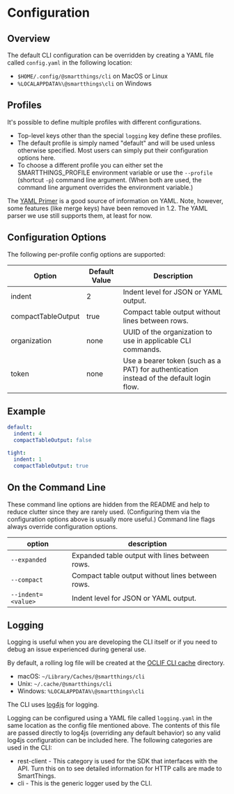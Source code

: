 # Configuration

## Overview

The default CLI configuration can be overridden by creating a YAML file called `config.yaml` in the
following location:

* `$HOME/.config/@smartthings/cli` on MacOS or Linux
* `%LOCALAPPDATA%\@smartthings\cli` on Windows

## Profiles

It's possible to define multiple profiles with different configurations.

* Top-level keys other than the special `logging` key define these profiles.
* The default profile is simply named "default" and will be used unless otherwise
specified. Most users can simply put their configuration options here.
* To choose a different profile you can either set the SMARTTHINGS_PROFILE
environment variable or use the `--profile` (shortcut `-p`) command line
argument. (When both are used, the command line argument overrides the
environment variable.)

The [YAML Primer](https://github.com/darvid/trine/wiki/YAML-Primer) is a good source of information
on YAML. Note, however, some features (like merge keys) have been removed in 1.2. The YAML parser
we use still supports them, at least for now.

## Configuration Options

The following per-profile config options are supported:

| Option | Default Value | Description |
| -- | -- | -- |
| indent | 2 | Indent level for JSON or YAML output. |
| compactTableOutput | true | Compact table output without lines between rows. |
| organization | none | UUID of the organization to use in applicable CLI commands. |
| token | none | Use a bearer token (such as a PAT) for authentication instead of the default login flow. |

## Example

```yaml
default:
  indent: 4
  compactTableOutput: false

tight:
  indent: 1
  compactTableOutput: true
```

## On the Command Line

These command line options are hidden from the README and help to reduce clutter since they are
rarely used. (Configuring them via the configuration options above is usually more useful.)
Command line flags always override configuration options.

| option | description |
| -- | -- |
| `--expanded` | Expanded table output with lines between rows. |
| `--compact` | Compact table output without lines between rows. |
| `--indent=<value>` | Indent level for JSON or YAML output. |

## Logging

Logging is useful when you are developing the CLI itself or if you need to debug an issue experienced during general use.

By default, a rolling log file will be created at the [OCLIF CLI cache](https://oclif.io/docs/config) directory.
* macOS: `~/Library/Caches/@smartthings/cli`
* Unix: `~/.cache/@smartthings/cli`
* Windows: `%LOCALAPPDATA%\@smartthings\cli`

The CLI uses [log4js](https://log4js-node.github.io/log4js-node/) for logging.

Logging can be configured using a YAML file called `logging.yaml` in the same
location as the config file mentioned above. The contents of this file are
passed directly to log4js (overriding any default behavior) so any valid log4js configuration can be included
here. The following categories are used in the CLI:

* rest-client - This category is used for the SDK that interfaces with the API.
  Turn this on to see detailed information for HTTP calls are made to SmartThings.
* cli - This is the generic logger used by the CLI.
